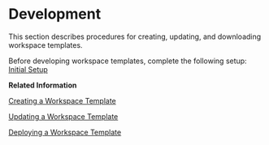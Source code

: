 <!-- loio91251cea1c89428f919a7620f035edd3 -->

# Development

This section describes procedures for creating, updating, and downloading workspace templates.

Before developing workspace templates, complete the following setup: [Initial Setup](../10-Setup/initial-setup-87a6a5e.md)

**Related Information**  


[Creating a Workspace Template](creating-a-workspace-template-d1a7b42.md "Create a workspace template using SAP Business Application Studio.")

[Updating a Workspace Template](updating-a-workspace-template-569df27.md "Update a workspace template using SAP Business Application Studio.")

[Deploying a Workspace Template](deploying-a-workspace-template-d435663.md "Deploy a workspace template using SAP Business Application Studio.")

